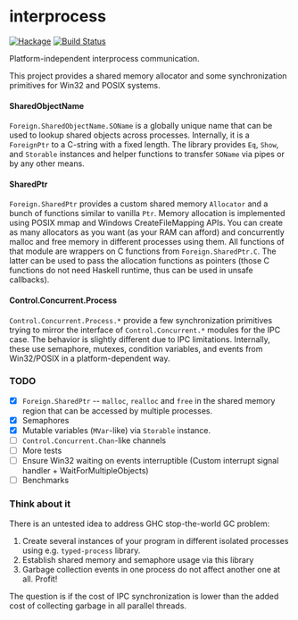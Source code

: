 # interprocess
[![Hackage](https://img.shields.io/hackage/v/interprocess.svg)](https://hackage.haskell.org/package/interprocess)
[![Build Status](https://secure.travis-ci.org/achirkin/interprocess.svg)](http://travis-ci.org/achirkin/interprocess)

Platform-independent interprocess communication.

This project provides a shared memory allocator and some synchronization primitives
for Win32 and POSIX systems.


#### SharedObjectName

`Foreign.SharedObjectName.SOName` is a globally unique name that can be used to lookup
shared objects across processes.
Internally, it is a `ForeignPtr` to a C-string with a fixed length.
The library provides `Eq`, `Show`, and `Storable` instances and helper functions
to transfer `SOName` via pipes or by any other means.

#### SharedPtr

`Foreign.SharedPtr` provides a custom shared memory `Allocator` and a bunch of functions
similar to vanilla `Ptr`.
Memory allocation is implemented using POSIX mmap and Windows CreateFileMapping APIs.
You can create as many allocators as you want (as your RAM can afford) and
concurrently malloc and free memory in different processes using them.
All functions of that module are wrappers on C functions from `Foreign.SharedPtr.C`.
The latter can be used to pass the allocation functions as pointers
(those C functions do not need Haskell runtime, thus can be used in unsafe callbacks).

#### Control.Concurrent.Process

`Control.Concurrent.Process.*` provide a few synchronization primitives trying
to mirror the interface of `Control.Concurrent.*` modules for the IPC case.
The behavior is slightly different due to IPC limitations.
Internally, these use semaphore, mutexes, condition variables, and events
from Win32/POSIX in a platform-dependent way.

### TODO

  * [x] `Foreign.SharedPtr` -- `malloc`, `realloc` and `free` in the shared memory region
        that can be accessed by multiple processes.
  * [x] Semaphores
  * [x] Mutable variables (`MVar`-like) via `Storable` instance.
  * [ ] `Control.Concurrent.Chan`-like channels
  * [ ] More tests
  * [ ] Ensure Win32 waiting on events interruptible
        (Custom interrupt signal handler + WaitForMultipleObjects)
  * [ ] Benchmarks

### Think about it

There is an untested idea to address GHC stop-the-world GC problem:

  1. Create several instances of your program in different isolated processes
     using e.g. `typed-process` library.
  2. Establish shared memory and semaphore usage via this library
  3. Garbage collection events in one process do not affect another one at all.
     Profit!

The question is if the cost of IPC synchronization is lower than the added
cost of collecting garbage in all parallel threads.
